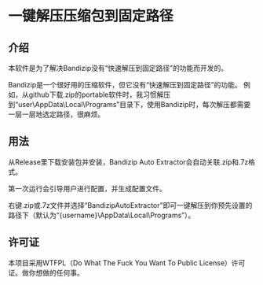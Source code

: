 ﻿# 一键解压压缩包到固定路径

## 介绍

本软件是为了解决Bandizip没有“快速解压到固定路径”的功能而开发的。

Bandizip是一个很好用的压缩软件，但它没有“快速解压到固定路径”的功能。 例如，从github下载.zip的portable软件时，我习惯解压到“user\AppData\Local\Programs”目录下，使用Bandizip时，每次解压都需要一层一层地选定路径，很麻烦。

## 用法

从Release里下载安装包并安装，Bandizip Auto Extractor会自动关联.zip和.7z格式。

第一次运行会引导用户进行配置，并生成配置文件。

右键.zip或.7z文件并选择“BandizipAutoExtractor”即可一键解压到你预先设置的路径下（默认为“{username}\AppData\Local\Programs”）。

## 许可证

本项目采用WTFPL（Do What The Fuck You Want To Public License）许可证。做你想做的任何事。
